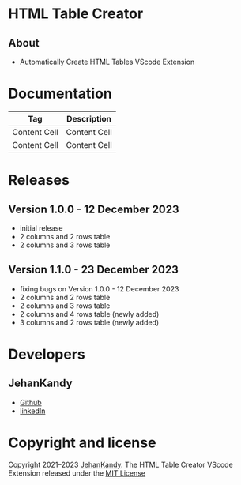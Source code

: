 # HTML Table Creator

## About

- Automatically Create HTML Tables VScode Extension

# Documentation

| Tag  | Description |
| ------------- | ------------- |
| Content Cell  | Content Cell  |
| Content Cell  | Content Cell  |

# Releases

## Version 1.0.0 - 12 December 2023

- initial release
- 2 columns and 2 rows table
- 2 columns and 3 rows table

## Version 1.1.0 - 23 December 2023

- fixing bugs on Version 1.0.0 - 12 December 2023
- 2 columns and 2 rows table
- 2 columns and 3 rows table
- 2 columns and 4 rows table (newly added)
- 3 columns and 2 rows table (newly added)

# Developers

## JehanKandy

- [Github](https://github.com/JehanKandy)
- [linkedIn](www.linkedin.com/in/jehan-weerasuriya-23a3a4223)


# Copyright and license

Copyright 2021–2023 [JehanKandy](https://github.com/JehanKandy). The HTML Table Creator VScode Extension released under the [MIT License](https://github.com/BackendExpert/table-vscode-extension/blob/master/LICENSE)
